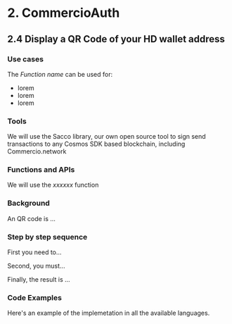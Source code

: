 # 2. CommercioAuth

## 2.4 Display a QR Code of your HD wallet address

### Use cases

The _Function name_ can be used for:

* lorem
* lorem
* lorem

### Tools

We will use the Sacco library, our own open source tool to sign send transactions to any Cosmos SDK based blockchain, including Commercio.network

### Functions and APIs

We will use the _xxxxxx_ function


###  Background

An QR code is ...

### Step by step sequence

First you need to...

Second, you must...

Finally, the result is ...

### Code Examples

Here's an example of the implemetation in all the available languages.

